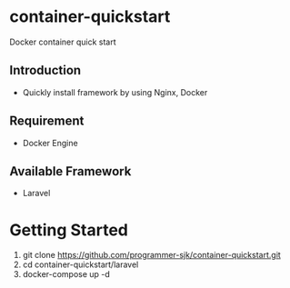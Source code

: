 # container-quickstart
Docker container quick start

## Introduction
* Quickly install framework by using Nginx, Docker

## Requirement
* Docker Engine

## Available Framework
* Laravel

# Getting Started
1. git clone https://github.com/programmer-sjk/container-quickstart.git
2. cd container-quickstart/laravel
3. docker-compose up -d
